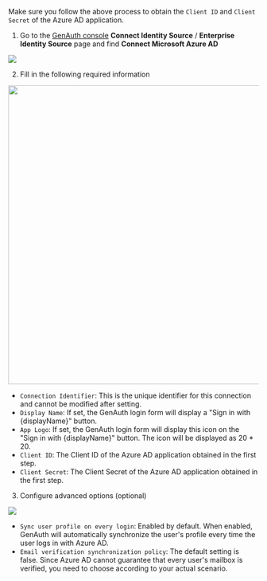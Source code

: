 <IntegrationDetailCard :title="`Fill in the Azure AD application configuration in ${$localeConfig.brandName}`">

Make sure you follow the above process to obtain the `Client ID` and `Client Secret` of the Azure AD application.

1. Go to the [GenAuth console](https://console.genauth.ai/console/userpool) **Connect Identity Source** / **Enterprise Identity Source** page and find **Connect Microsoft Azure AD**

![](https://cdn.genauth.ai/blog/20201105142425.png)

2. Fill in the following required information

<img src="https://cdn.genauth.ai/blog/20201105143059.png" height="600px"></img>

- `Connection Identifier`: This is the unique identifier for this connection and cannot be modified after setting.
- `Display Name`: If set, the GenAuth login form will display a "Sign in with {displayName}" button.
- `App Logo`: If set, the GenAuth login form will display this icon on the "Sign in with {displayName}" button. The icon will be displayed as 20 \* 20.
- `Client ID`: The Client ID of the Azure AD application obtained in the first step.
- `Client Secret`: The Client Secret of the Azure AD application obtained in the first step.

3. Configure advanced options (optional)

![](https://cdn.genauth.ai/blog/20201105143919.png)

- `Sync user profile on every login`: Enabled by default. When enabled, GenAuth will automatically synchronize the user's profile every time the user logs in with Azure AD.
- `Email verification synchronization policy`: The default setting is false. Since Azure AD cannot guarantee that every user's mailbox is verified, you need to choose according to your actual scenario.

</IntegrationDetailCard>
